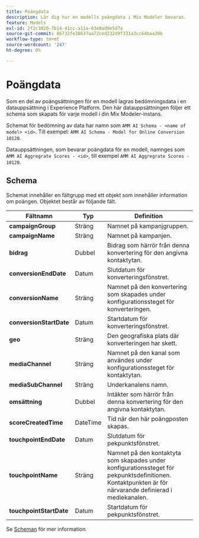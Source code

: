 ```yaml
---
title: Poängdata
description: Lär dig hur en modells poängdata i Mix Modeler bevaras.
feature: Models
exl-id: 2f2c3d20-7b14-41cc-a11a-03e8ad9e5d7a
source-git-commit: 86732fe30637aa72ced232d9f331a3cc64baa39b
workflow-type: tm+mt
source-wordcount: '247'
ht-degree: 0%

---
```


# Poängdata

Som en del av poängsättningen för en modell lagras bedömningsdata i en datauppsättning i Experience Platform. Den här datauppsättningen följer ett schema som skapats för varje modell i din Mix Modeler-instans.

Schemat för bedömning av data har namn som `AMM AI Schema - <name of model> <id>`. Till exempel: `AMM AI Schema - Model for Online Conversion 10120`.

Datauppsättningen, som bevarar poängdata för en modell, namnges som `AMM AI Aggregrate Scores - <id>`, till exempel `AMM AI Aggregrate Scores - 10120`.


## Schema

Schemat innehåller en fältgrupp med ett objekt som innehåller information om poängen. Objektet består av följande fält.

| Fältnamn | Typ | Definition |
|---|---|---|
| **campaignGroup** | Sträng | Namnet på kampanjgruppen. |
| **campaignName** | Sträng | Namnet på kampanjen. |
| **bidrag** | Dubbel | Bidrag som härrör från denna konvertering för den angivna kontaktytan. |
| **conversionEndDate** | Datum | Slutdatum för konverteringsfönstret. |
| **conversionName** | Sträng | Namnet på den konvertering som skapades under konfigurationssteget för konverteringen. |
| **conversionStartDate** | Datum | Startdatum för konverteringsfönstret. |
| **geo** | Sträng | Den geografiska plats där konverteringen har skett. |
| **mediaChannel** | Sträng | Namnet på den kanal som användes under konfigurationssteget för kontaktytan. |
| **mediaSubChannel** | Sträng | Underkanalens namn. |
| **omsättning** | Dubbel | Intäkter som härrör från denna konvertering för den angivna kontaktytan. |
| **scoreCreatedTime** | DateTime | Tid när den här poängposten skapas. |
| **touchpointEndDate** | Datum | Slutdatum för pekpunktsfönstret. |
| **touchpointName** | Sträng | Namnet på den kontaktyta som skapades under konfigurationssteget för pekpunktsdefinitionen. Kontaktpunkten är för närvarande definierad i mediekanalen. |
| **touchpointStartDate** | Datum | Startdatum för pekpunktsfönstret. |

Se [Scheman](../ingest-data/schemas.md) för mer information.

